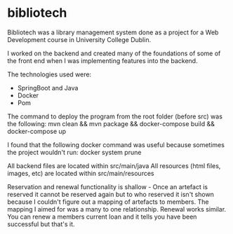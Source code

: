 # bibliotech

Bibliotech was a library management system done as a project for a Web Development course in University College Dublin. 

I worked on the backend and created many of the foundations of some of the front end when I was implementing features into the backend.

The technologies used were:
* SpringBoot and Java
* Docker
* Pom


The command to deploy the program from the root folder (before src) was the following:
	 mvn clean && mvn package && docker-compose build && docker-compose up  

I found that the following docker command was useful because sometimes the project wouldn't run: docker system prune 


All backend files are located within src/main/java
All resources (html files, images, etc) are located within src/main/resources

Reservation and renewal functionality is shallow - Once an artefact is reserved it cannot be reserved again but to who reserved it isn't shown because I couldn't figure out a mapping of artefacts to members. The mapping I aimed for was a many to one relationship. Renewal works similar. You can renew a members current loan and it tells you have been successful but that's it. 


